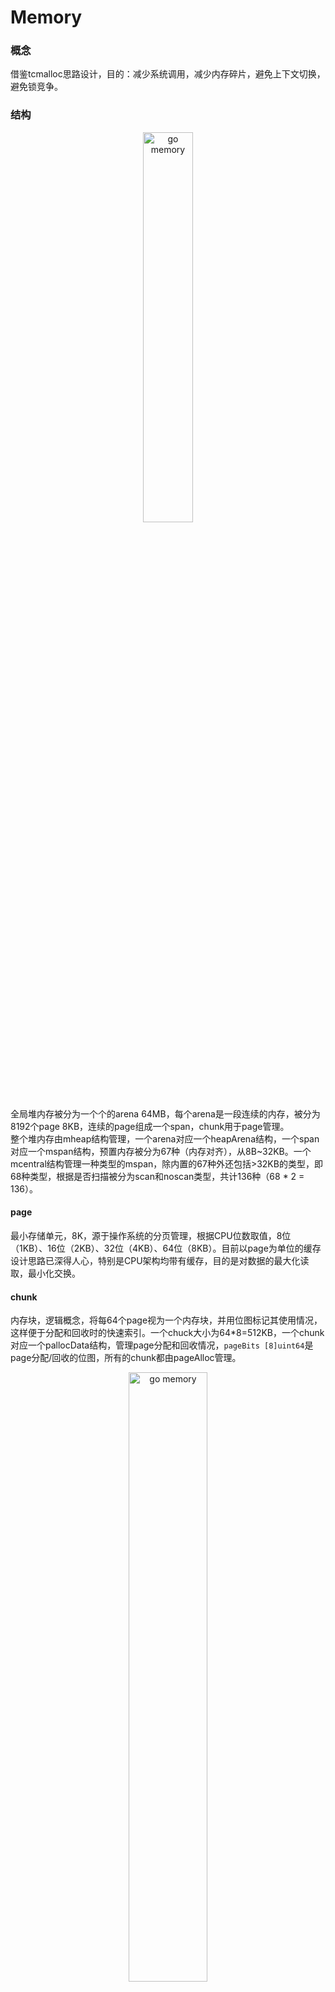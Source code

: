 # Memory

### 概念
借鉴tcmalloc思路设计，目的：减少系统调用，减少内存碎片，避免上下文切换，避免锁竞争。
### 结构
<div align="center"><img src="img/memory.jpg" style="width:40%;height:40%;" alt="go memory"></div>
全局堆内存被分为一个个的arena 64MB，每个arena是一段连续的内存，被分为8192个page 8KB，连续的page组成一个span，chunk用于page管理。<br/>
整个堆内存由mheap结构管理，一个arena对应一个heapArena结构，一个span对应一个mspan结构，预置内存被分为67种（内存对齐），从8B~32KB。一个mcentral结构管理一种类型的mspan，除内置的67种外还包括>32KB的类型，即68种类型，根据是否扫描被分为scan和noscan类型，共计136种（68 * 2 = 136）。

#### page
最小存储单元，8K，源于操作系统的分页管理，根据CPU位数取值，8位（1KB）、16位（2KB）、32位（4KB）、64位（8KB）。目前以page为单位的缓存设计思路已深得人心，特别是CPU架构均带有缓存，目的是对数据的最大化读取，最小化交换。
#### chunk
内存块，逻辑概念，将每64个page视为一个内存块，并用位图标记其使用情况，这样便于分配和回收时的快速索引。一个chuck大小为64*8=512KB，一个chunk对应一个pallocData结构，管理page分配和回收情况，`pageBits [8]uint64`是page分配/回收的位图，所有的chunk都由pageAlloc管理。
<div align="center"><img src="img/chunk.jpg" style="width:50%;height:50%;" alt="go memory"></div>

#### pageAlloc
页面分配器，即是page管理的数据结构。用于page的分配和重复利用，主要包含chunk的管理和基数树算法。<br/>
字段`chunks`是chunk位图切片，二级离散数组结构，用于管理chunk。
<div align="center"><img src="img/pagealloc_chunks.jpg" style="width:50%;height:50%;" alt="go memory"></div>

`summary [5][]pallocSum`是基数树算法的数据结构，5层，用于快速定位连续空闲空间大小，每个切片的容量代表预留内存，长度代表该层已知堆分配地址。pallocSum是树的一个节点。每层按8的倍数增加。
<div align="center"><img src="img/pagealloc_summary.jpg" style="width:50%;height:50%;" alt="go memory"></div>

`pallocSum uint64`包含`start, max, end uintptr`，表示一个块前中后存在连续空闲空间大小，start表示该位图分片开头的连续 0 bit的数量。类似地，end表示位图分片末尾的连续 0 bit的数量。最后，max表示位图分片中最大的连续 0 bit部分。 
<div align="center"><img src="img/radixtree_pallocsum_1.jpg" style="width:50%;height:50%;" alt="go memory"></div>
拿叶子节点来说：
<div align="center"><img src="img/radixtree_pallocsum_2.jpg" style="width:50%;height:50%;" alt="go memory"></div>
基数树主要解决从堆分配时频繁加锁问题。使用位图跟踪可用内存，是管理线性的地址空间的位图结构。
基数树共有五层，第一层有 2^14 个节点，因此共用 2^14棵基数树，总空间大小为 2^14*16GB = 256T，接下来每层的节点数为上层的 8 倍。
<div align="center"><img src="img/radixtree.jpg" style="width:80%;height:50%;" alt="go memory"></div>

基数树的提案[参考](https://go.googlesource.com/proposal/+/master/design/35112-scaling-the-page-allocator.md)

#### spanClass
内存单元等级，为对抗内存碎片化，Go预置67种类型的内存等级1-67，从8B~32KB，还有一种等级为0的类型，用于大对象存储。需要分配内存时，分配器会根据对象大小找到最匹配的等级。

| class | bytes/obj | bytes/span | objects | tail waste | max waste | min align |
|------:|----------:|-----------:|--------:|-----------:|----------:|----------:|
|     1 |         8 |       8192 |    1024 |          0 |    87.50% |         8 |
|     2 |        16 |       8192 |     512 |          0 |    43.75% |        16 |
|     3 |        24 |       8192 |     341 |          8 |    29.24% |         8 |
|     4 |        32 |       8192 |     256 |          0 |    21.88% |        32 |
|     5 |        48 |       8192 |     170 |         32 |    31.52% |        16 |
|     6 |        64 |       8192 |     128 |          0 |    23.44% |        64 |
|   ... |       ... |        ... |     ... |        ... |       ... |       ... |
|    66 |     28672 |      57344 |       2 |          0 |     4.91% |      4096 |
|    67 |     32768 |      32768 |       1 |          0 |    12.50% |      8192 |
如上所示，第一级元素大小为8字节，span的大小为8192字节，因此第一级中每一个span拥有8192/8 = 1024个。每一个span的大小和span中元素的个数都不是固定的，例如66级别的span大小为57344字节，每一个对象为28672字节，元素个数为2个。Span大小虽然不固定，但其是8K或更大的连续内存区域。
<div align="center"><img src="img/sizeclass.jpg" style="width:40%;height:40%;" alt="go memory"></div>
spanClass主要用于储存span的使用情况，uint8类型，高7位储存等级的编号，最低位表示是否需要GC扫描，0包含指针的需要扫描，1不含指针的不需要扫描。
<div align="center"><img src="img/spanclass.jpg" style="width:40%;height:40%;" alt="go memory"></div>

#### mspan
最小的管理单元，page的整数倍，由spanClass可知，span共(1+67)*2=136种，每种等级的span由全局的mcentral管理，双向链表连接。
<div align="center"><img src="img/mspan.jpg" style="width:40%;height:40%;" alt="go memory"></div>

```
type mspan struct {
    ...
    startAddr  uintptr       // span管理的内存起始地址
    npages     uintptr       // 页数量
    nelems     uintptr       // 存储对象的最大数量，参考sizeclass.go表格
    freeindex  uintptr       // 对象的槽索引，0～nelems之间，用于快速扫描下一个空闲对象空间
    allocCache uint64        // allocBits在freeindex的缓存位图，保存了allocBits补集，因此CTZ算法能快速找到下一个空闲对象
    allocBits  *gcBits       // 分配标记位图 gcBits{x uint8}
    gcmarkBits *gcBits       // GC标记位图 gcBits{x uint8}
    spanclass  spanClass     // 类型
    state      mSpanStateBox // 状态，mSpanDead(已释放)、mSpanInUse(使用中)、mSpanManual(Stack)、mSpanFree(空闲)，真实内存状态
}
```
#### heapArena
arena是堆内存单元，64位linux系统下64MB，Go向系统申请内存的单位，heapArena记录arena的元数据，每个 heapArena 包含 8192 个页，大小为 8192 * 8KB = 64 MB，记录了page到mspan的映射。由mheap结构管理。
<div align="center"><img src="img/heaparena.png" style="width:40%;height:40%;" alt="go memory"></div>

|        Platform |  Addr bits |  Arena size |  L1 entries |   L2 entries |
|----------------:|-----------:|------------:|------------:|-------------:|
|        */64-bit |         48 |        64MB |           1 |    4M (32MB) |
|  windows/64-bit |         48 |         4MB |          64 |    1M  (8MB) |
|       ios/arm64 |         33 |         4MB |           1 |  2048  (8KB) |
|        */32-bit |         32 |         4MB |           1 |  1024  (4KB) |
|      */mips(le) |         31 |         4MB |           1 |   512  (2KB) |

`bitmap [heapArenaBitmapWords]uintptr` 位图，高4位存储4个扫描/终止位,低4位存储4个指针/标量位，
```
// 64位的Linux系统
heapArenaBytes = 67108864 //一个heapArena是64MB 
heapArenaWords = heapArenaBytes / 8 // 一个heapArena有8M个word，一个word占8个字节 
heapArenaBitmapWords = heapArenaWords / (8 * goarch.PtrSize) // 8M/64=131072，即128K 
```
<div align="center"><img src="img/heaparena_bitmap_1.jpg" style="width:40%;height:40%;" alt="go
memory"></div>
例如在arena起始处分配一个slice，slice结构包括一个元素指针，一个长度，以及一个容量。
<div align="center"><img src="img/heaparena_bitmap_2.png" style="width:40%;height:40%;" alt="go memory"></div>

`pageInUse [pagesPerArena / 8]uint8` 位图，8192位，标记span状态是mSpanInUse，只标记span的第一个page。对于堆中的一个指针p，可以通过 `pageIdx = ((p / pageSize) / 8) % uintptr(len(arena.pageInUse))` 找到对应的页索引。
<div align="center"><img src="img/heaparena_pageinuse.jpg" style="width:40%;height:40%;" alt="go memory"></div>

#### mcentral
span的全局管理对象，每个规格的mcentral包含一种规格的span，136个，每个mcentral对象中，span被整理成已用尽和未用尽两类， `partial [2]spanSet` 未用尽，`full [2]spanSet` 已用尽，数组分为已清扫和未清扫两种。
<div align="center"><img src="img/mcentral.jpg" style="width:60%;height:60%;" alt="go memory"></div>

在spanSet中，`spine` 是指向内存块组的指针，结构为`*[N]atomic.Pointer[spanSetBlock]`，每个spanSetBlock是一个mspan指针数组，包含512个mspan，由全局的`spanSetBlockPool`对象管理，简称块， `index` 是uint64类型数字的地址，记录块和mspan的使用情况，分为head和tail，不准确的说，head表示已使用的块数量，tail表示已使用的mspan数量，`head/512`或`tail/512`得到块所在位置，`head%512`或`tail%512`得到mspan具体位置。

#### mcache
线程缓存，包括小对象缓存和本地分配状态，绑定在本地P上，访问无需加锁，目的是加速线程对内存的访问。字段`tiny uintptr` 是指向堆内存微小对象块的指针，用于标记微小对象内存情况，`alloc [numSpanClasses]*mspan` 缓存136个span，每种 spanClass 各一个。
<div align="center"><img src="img/mcache.png" style="width:50%;height:50%;" alt="go memory"></div>

#### mheap
全局堆内存管理中心。
```
type mheap struct {
    // ...
    lock mutex
    pages pageAlloc
	allspans []*mspan
	arenas [1 << arenaL1Bits]*[1 << arenaL2Bits]*heapArena
	curArena struct {
		base, end uintptr
	}
	central [numSpanClasses]struct {
		mcentral mcentral
		pad      [cpu.CacheLinePadSize - unsafe.Sizeof(mcentral{})%cpu.CacheLinePadSize]byte
	}
}
```

### 分配
### 回收